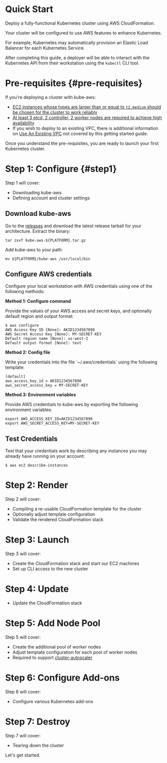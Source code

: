 # Quick Start

Deploy a fully-functional Kubernetes cluster using AWS CloudFormation.

Your cluster will be configured to use AWS features to enhance Kubernetes.

For example, Kubernetes may automatically provision an Elastic Load Balancer for each Kubernetes Service.

After completing this guide, a deployer will be able to interact with the Kubernetes API from their workstation using the `kubectl` CLI tool.

# Pre-requisites {#pre-requisites}

If you're deploying a cluster with kube-aws:

* [EC2 instances whose types are larger than or equal to `t2.medium` should be chosen for the cluster to work reliably](https://github.com/kubernetes-incubator/kube-aws/issues/138)
* [At least 3 etcd, 2 controller, 2 worker nodes are required to achieve high availability](https://github.com/kubernetes-incubator/kube-aws/issues/138#issuecomment-266432162)
* If you wish to deploy to an existing VPC, there is additional information on [Use An Existing VPC](/advanced-topics/use-an-existing-vpc.md) not covered by this getting started guide.

Once you understand the pre-requisites, you are ready to launch your first Kubernetes cluster.

# Step 1: Configure {#step1}

Step 1 will cover:

* Downloading kube-aws
* Defining account and cluster settings

## Download kube-aws

Go to the [releases](https://github.com/kubernetes-incubator/kube-aws/releases) and download the latest release tarball for your architecture. Extract the binary:

```
tar zxvf kube-aws-${PLATFORM}.tar.gz
```

Add kube-aws to your path:

```
mv ${PLATFORM}/kube-aws /usr/local/bin
```

## Configure AWS credentials

Configure your local workstation with AWS credentials using one of the following methods:

**Method 1: Configure command**

Provide the values of your AWS access and secret keys, and optionally default region and output format:

```
$ aws configure
AWS Access Key ID [None]: AKID1234567890
AWS Secret Access Key [None]: MY-SECRET-KEY
Default region name [None]: us-west-2
Default output format [None]: text
```

**Method 2: Config file**

Write your credentials into the file \`~/.aws/credentials\` using the following template:

```
[default]
aws_access_key_id = AKID1234567890
aws_secret_access_key = MY-SECRET-KEY
```

**Method 3: Environment variables**

Provide AWS credentials to kube-aws by exporting the following environment variables:

```
export AWS_ACCESS_KEY_ID=AKID1234567890
export AWS_SECRET_ACCESS_KEY=MY-SECRET-KEY
```

## Test Credentials

Test that your credentials work by describing any instances you may already have running on your account:

```
$ aws ec2 describe-instances
```

# Step 2: Render

Step 2 will cover:

* Compiling a re-usable CloudFormation template for the cluster
* Optionally adjust template configuration
* Validate the rendered CloudFormation stack

# Step 3: Launch

Step 3 will cover:

* Create the CloudFormation stack and start our EC2 machines
* Set up CLI access to the new cluster

# Step 4: Update

* Update the CloudFormation stack

# Step 5: Add Node Pool

Step 5 will cover:

* Create the additional pool of worker nodes
* Adjust template configuration for each pool of worker nodes
* Required to support [cluster-autoscaler](https://github.com/kubernetes/contrib/tree/master/cluster-autoscaler)

# Step 6: Configure Add-ons

Step 6 will cover:

* Configure various Kubernetes add-ons

# Step 7: Destroy

Step 7 will cover:

* Tearing down the cluster

Let's get started.

